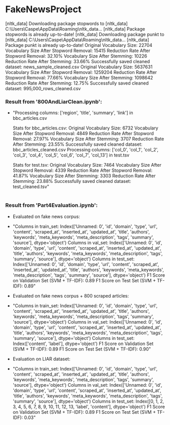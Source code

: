 # FakeNewsProject

[nltk_data] Downloading package stopwords to
[nltk_data]     C:\Users\Caspe\AppData\Roaming\nltk_data...
[nltk_data]   Package stopwords is already up-to-date!
[nltk_data] Downloading package punkt to
[nltk_data]     C:\Users\Caspe\AppData\Roaming\nltk_data...
[nltk_data]   Package punkt is already up-to-date!
Original Vocabulary Size: 22704
Vocabulary Size After Stopword Removal: 15415
Reduction Rate After Stopword Removal: 32.10%
Vocabulary Size After Stemming: 10226
Reduction Rate After Stemming: 33.66%
 Successfully saved cleaned dataset: news_sample_cleaned.csv
Original Vocabulary Size: 5637631
Vocabulary Size After Stopword Removal: 1259204
Reduction Rate After Stopword Removal: 77.66%
Vocabulary Size After Stemming: 1098642
Reduction Rate After Stemming: 12.75%
 Successfully saved cleaned dataset: 995,000_rows_cleaned.csv




### Result from '800AndLiarClean.ipynb':
- "Processing columns: ['region', 'title', 'summary', 'link'] in bbc_articles.csv <br>

   Stats for bbc_articles.csv:
   Original Vocabulary Size: 6732
   Vocabulary Size After Stopword Removal: 4849
   Reduction Rate After Stopword Removal: 27.97%
   Vocabulary Size After Stemming: 3707
   Reduction Rate After Stemming: 23.55%
   Successfully saved cleaned dataset: bbc_articles_cleaned.csv
   Processing columns: ['col_0', 'col_1', 'col_2', 'col_3', 'col_4', 'col_5', 'col_6', 'col_7', 'col_13'] in test.tsv <br>
   
   Stats for test.tsv:
   Original Vocabulary Size: 7464
   Vocabulary Size After Stopword Removal: 4339
   Reduction Rate After Stopword Removal: 41.87%
   Vocabulary Size After Stemming: 3303
   Reduction Rate After Stemming: 23.88%
   Successfully saved cleaned dataset: test_cleaned.tsv" <br><br>







### Result from 'Part4Evaluation.ipynb':
- Evaluated on fake news corpus:
 - "Columns in train_set: Index(['Unnamed: 0', 'id', 'domain', 'type', 'url', 'content', 'scraped_at',
       'inserted_at', 'updated_at', 'title', 'authors', 'keywords',
       'meta_keywords', 'meta_description', 'tags', 'summary', 'source'],
      dtype='object')
Columns in val_set: Index(['Unnamed: 0', 'id', 'domain', 'type', 'url', 'content', 'scraped_at',
       'inserted_at', 'updated_at', 'title', 'authors', 'keywords',
       'meta_keywords', 'meta_description', 'tags', 'summary', 'source'],
      dtype='object')
Columns in test_set: Index(['Unnamed: 0', 'id', 'domain', 'type', 'url', 'content', 'scraped_at',
       'inserted_at', 'updated_at', 'title', 'authors', 'keywords',
       'meta_keywords', 'meta_description', 'tags', 'summary', 'source'],
      dtype='object')
F1 Score on Validation Set (SVM + TF-IDF): 0.89
F1 Score on Test Set (SVM + TF-IDF): 0.89" <br>


- Evaluated on fake news corpus + 800 scraped articles:
 - "Columns in train_set: Index(['Unnamed: 0', 'id', 'domain', 'type', 'url', 'content', 'scraped_at',
       'inserted_at', 'updated_at', 'title', 'authors', 'keywords',
       'meta_keywords', 'meta_description', 'tags', 'summary', 'source'],
      dtype='object')
Columns in val_set: Index(['Unnamed: 0', 'id', 'domain', 'type', 'url', 'content', 'scraped_at',
       'inserted_at', 'updated_at', 'title', 'authors', 'keywords',
       'meta_keywords', 'meta_description', 'tags', 'summary', 'source'],
      dtype='object')
Columns in test_set: Index(['content', 'label'], dtype='object')
F1 Score on Validation Set (SVM + TF-IDF): 0.89
F1 Score on Test Set (SVM + TF-IDF): 0.90" <br>

- Evaluation on LIAR dataset:
 - "Columns in train_set: Index(['Unnamed: 0', 'id', 'domain', 'type', 'url', 'content', 'scraped_at',
       'inserted_at', 'updated_at', 'title', 'authors', 'keywords',
       'meta_keywords', 'meta_description', 'tags', 'summary', 'source'],
      dtype='object')
Columns in val_set: Index(['Unnamed: 0', 'id', 'domain', 'type', 'url', 'content', 'scraped_at',
       'inserted_at', 'updated_at', 'title', 'authors', 'keywords',
       'meta_keywords', 'meta_description', 'tags', 'summary', 'source'],
      dtype='object')
Columns in test_set: Index([0, 1, 2, 3, 4, 5, 6, 7, 8, 9, 10, 11, 12, 13, 'label', 'content'], dtype='object')
F1 Score on Validation Set (SVM + TF-IDF): 0.89
F1 Score on Test Set (SVM + TF-IDF): 0.03" 
